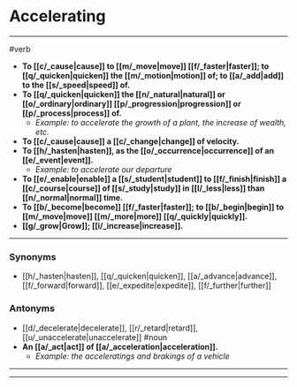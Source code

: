 # Accelerating
---
#verb
- **To [[c/_cause|cause]] to [[m/_move|move]] [[f/_faster|faster]]; to [[q/_quicken|quicken]] the [[m/_motion|motion]] of; to [[a/_add|add]] to the [[s/_speed|speed]] of.**
- **To [[q/_quicken|quicken]] the [[n/_natural|natural]] or [[o/_ordinary|ordinary]] [[p/_progression|progression]] or [[p/_process|process]] of.**
	- _Example: to accelerate the growth of a plant, the increase of wealth, etc._
- **To [[c/_cause|cause]] a [[c/_change|change]] of velocity.**
- **To [[h/_hasten|hasten]], as the [[o/_occurrence|occurrence]] of an [[e/_event|event]].**
	- _Example: to accelerate our departure_
- **To [[e/_enable|enable]] a [[s/_student|student]] to [[f/_finish|finish]] a [[c/_course|course]] of [[s/_study|study]] in [[l/_less|less]] than [[n/_normal|normal]] time.**
- **To [[b/_become|become]] [[f/_faster|faster]]; to [[b/_begin|begin]] to [[m/_move|move]] [[m/_more|more]] [[q/_quickly|quickly]].**
- **[[g/_grow|Grow]]; [[i/_increase|increase]].**
---
### Synonyms
- [[h/_hasten|hasten]], [[q/_quicken|quicken]], [[a/_advance|advance]], [[f/_forward|forward]], [[e/_expedite|expedite]], [[f/_further|further]]
### Antonyms
- [[d/_decelerate|decelerate]], [[r/_retard|retard]], [[u/_unaccelerate|unaccelerate]]
#noun
- **An [[a/_act|act]] of [[a/_acceleration|acceleration]].**
	- _Example: the acceleratings and brakings of a vehicle_
---
---
